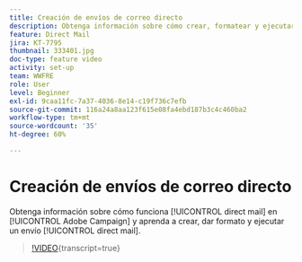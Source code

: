 ```yaml
---
title: Creación de envíos de correo directo
description: Obtenga información sobre cómo crear, formatear y ejecutar un envío de correo directo.
feature: Direct Mail
jira: KT-7795
thumbnail: 333401.jpg
doc-type: feature video
activity: set-up
team: WWFRE
role: User
level: Beginner
exl-id: 9caa11fc-7a37-4036-8e14-c19f736c7efb
source-git-commit: 116a24a8aa123f615e08fa4ebd187b3c4c460ba2
workflow-type: tm+mt
source-wordcount: '35'
ht-degree: 60%

---
```


# Creación de envíos de correo directo

Obtenga información sobre cómo funciona [!UICONTROL direct mail] en [!UICONTROL Adobe Campaign] y aprenda a crear, dar formato y ejecutar un envío [!UICONTROL direct mail].

>[!VIDEO](https://video.tv.adobe.com/v/333401?quality=12&learn=on){transcript=true}
